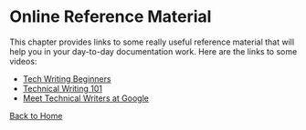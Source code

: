 # Online Reference Material

This chapter provides links to some really useful reference material that will help you in your day-to-day documentation work.
Here are the links to some videos:

- [Tech Writing Beginners](https://www.youtube.com/watch?v=JHm3kVMITmI)
- [Technical Writing 101](https://www.youtube.com/watch?v=LTDsgd0ytbE)
- [Meet Technical Writers at Google](https://www.youtube.com/watch?v=qnnkAWP55Ww)

[Back to Home](table_of_contents.md)